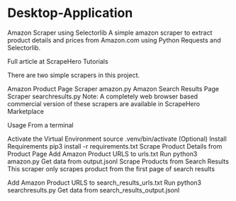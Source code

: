 # Desktop-Application
Amazon Scraper using Selectorlib
A simple amazon scraper to extract product details and prices from Amazon.com using Python Requests and Selectorlib.

Full article at ScrapeHero Tutorials

There are two simple scrapers in this project.

Amazon Product Page Scraper amazon.py
Amazon Search Results Page Scraper searchresults.py
Note: A completely web browser based commercial version of these scrapers are available in ScrapeHero Marketplace

Usage
From a terminal

Activate the Virtual Environment source .venv/bin/activate (Optional)
Install Requirements pip3 install -r requirements.txt
Scrape Product Details from Product Page
Add Amazon Product URLS to urls.txt
Run python3 amazon.py
Get data from output.jsonl
Scrape Products from Search Results
This scraper only scrapes product from the first page of search results

Add Amazon Product URLS to search_results_urls.txt
Run python3 searchresults.py
Get data from search_results_output.jsonl
